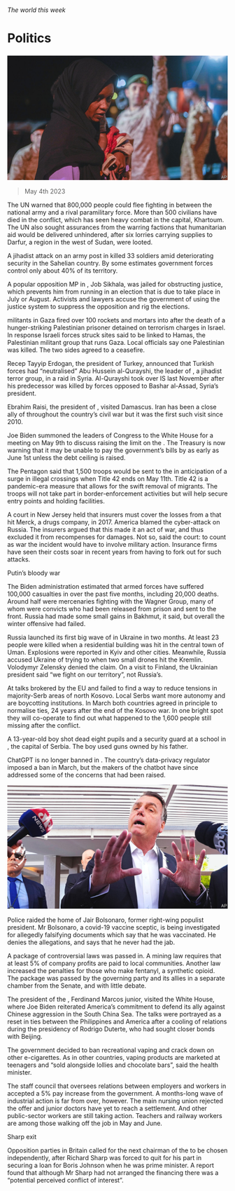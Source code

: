 ###### The world this week

# Politics 

#####  

![image](images/20230506_WWP003.jpg) 

> May 4th 2023 

The UN warned that 800,000 people could flee fighting in  between the national army and a rival paramilitary force. More than 500 civilians have died in the conflict, which has seen heavy combat in the capital, Khartoum. The UN also sought assurances from the warring factions that humanitarian aid would be delivered unhindered, after six lorries carrying supplies to Darfur, a region in the west of Sudan, were looted. 

A jihadist attack on an army post in  killed 33 soldiers amid deteriorating security in the Sahelian country. By some estimates government forces control only about 40% of its territory.

A popular opposition MP in , Job Sikhala, was jailed for obstructing justice, which prevents him from running in an election that is due to take place in July or August. Activists and lawyers accuse the government of using the justice system to suppress the opposition and rig the elections. 

 militants in Gaza fired over 100 rockets and mortars into  after the death of a hunger-striking Palestinian prisoner detained on terrorism charges in Israel. In response Israeli forces struck sites said to be linked to Hamas, the Palestinian militant group that runs Gaza. Local officials say one Palestinian was killed. The two sides agreed to a ceasefire.

Recep Tayyip Erdogan, the president of Turkey, announced that Turkish forces had “neutralised” Abu Hussein al-Qurayshi, the leader of , a jihadist terror group, in a raid in Syria. Al-Qurayshi took over IS last November after his predecessor was killed by forces opposed to Bashar al-Assad, Syria’s president.

Ebrahim Raisi, the president of , visited Damascus. Iran has been a close ally of  throughout the country’s civil war but it was the first such visit since 2010.

Joe Biden summoned the leaders of Congress to the White House for a meeting on May 9th to discuss raising the limit on the . The Treasury is now warning that it may be unable to pay the government’s bills by as early as June 1st unless the debt ceiling is raised. 

The Pentagon said that 1,500 troops would be sent to the  in anticipation of a surge in illegal crossings when Title 42 ends on May 11th. Title 42 is a pandemic-era measure that allows for the swift removal of migrants. The troops will not take part in border-enforcement activities but will help secure entry points and holding facilities. 

A court in New Jersey held that insurers must cover the losses from a  that hit Merck, a drugs company, in 2017. America blamed the cyber-attack on Russia. The insurers argued that this made it an act of war, and thus excluded it from recompenses for damages. Not so, said the court: to count as war the incident would have to involve military action. Insurance firms have seen their costs soar in recent years from having to fork out for such attacks. 

Putin’s bloody war 

The Biden administration estimated that  armed forces have suffered 100,000 casualties in  over the past five months, including 20,000 deaths. Around half were mercenaries fighting with the Wagner Group, many of whom were convicts who had been released from prison and sent to the front. Russia had made some small gains in Bakhmut, it said, but overall the winter offensive had failed. 

Russia launched its first big wave of  in Ukraine in two months. At least 23 people were killed when a residential building was hit in the central town of Uman. Explosions were reported in Kyiv and other cities. Meanwhile, Russia accused Ukraine of trying to  when two small drones hit the Kremlin. Volodymyr Zelensky denied the claim. On a visit to Finland, the Ukrainian president said “we fight on our territory”, not Russia’s. 

At talks brokered by the EU  and  failed to find a way to reduce tensions in majority-Serb areas of north Kosovo. Local Serbs want more autonomy and are boycotting institutions. In March both countries agreed in principle to normalise ties, 24 years after the end of the Kosovo war. In one bright spot they will co-operate to find out what happened to the 1,600 people still missing after the conflict. 

A 13-year-old boy shot dead eight pupils and a security guard at a school in , the capital of Serbia. The boy used guns owned by his father. 

ChatGPT is no longer banned in . The country’s data-privacy regulator imposed a ban in March, but the makers of the chatbot have since addressed some of the concerns that had been raised. 

![image](images/20230506_WWP002.jpg) 


Police raided the home of Jair Bolsonaro,  former right-wing populist president. Mr Bolsonaro, a covid-19 vaccine sceptic, is being investigated for allegedly falsifying documents which say that he was vaccinated. He denies the allegations, and says that he never had the jab.

A package of controversial laws was passed in. A mining law requires that at least 5% of company profits are paid to local communities. Another law increased the penalties for those who make fentanyl, a synthetic opioid. The package was passed by the governing party and its allies in a separate chamber from the Senate, and with little debate.

The president of the , Ferdinand Marcos junior, visited the White House, where Joe Biden reiterated America’s commitment to defend its ally against Chinese aggression in the South China Sea. The talks were portrayed as a reset in ties between the Philippines and America after a cooling of relations during the presidency of Rodrigo Duterte, who had sought closer bonds with Beijing.

The  government decided to ban recreational vaping and crack down on other e-cigarettes. As in other countries, vaping products are marketed at teenagers and “sold alongside lollies and chocolate bars”, said the health minister. 

The staff council that oversees relations between employers and workers in  accepted a 5% pay increase from the government. A months-long wave of industrial action is far from over, however. The main nursing union rejected the offer and junior doctors have yet to reach a settlement. And other public-sector workers are still taking action. Teachers and railway workers are among those walking off the job in May and June.

Sharp exit

Opposition parties in Britain called for the next chairman of the  to be chosen independently, after Richard Sharp was forced to quit for his part in securing a loan for Boris Johnson when he was prime minister. A report found that although Mr Sharp had not arranged the financing there was a “potential perceived conflict of interest”.

